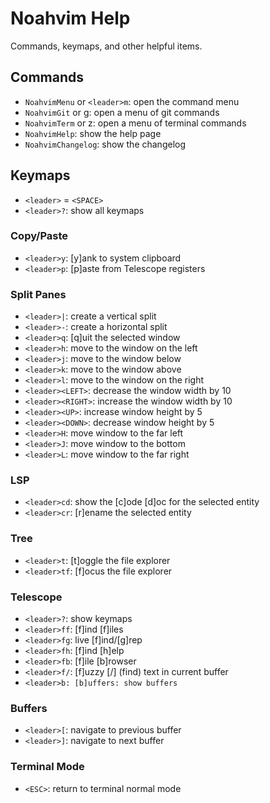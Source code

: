# Noahvim Help

Commands, keymaps, and other helpful items.

## Commands

- `NoahvimMenu` or `<leader>m`: open the command menu
- `NoahvimGit` or <leader>g: open a menu of git commands
- `NoahvimTerm` or <leader>z: open a menu of terminal commands
- `NoahvimHelp`: show the help page
- `NoahvimChangelog`: show the changelog

## Keymaps

- `<leader>` = `<SPACE>`
- `<leader>?`: show all keymaps

### Copy/Paste

- `<leader>y`: [y]ank to system clipboard
- `<leader>p`: [p]aste from Telescope registers

### Split Panes

- `<leader>|`: create a vertical split
- `<leader>-`: create a horizontal split
- `<leader>q`: [q]uit the selected window
- `<leader>h`: move to the window on the left
- `<leader>j`: move to the window below
- `<leader>k`: move to the window above
- `<leader>l`: move to the window on the right
- `<leader><LEFT>`: decrease the window width by 10
- `<leader><RIGHT>`: increase the window width by 10
- `<leader><UP>`: increase window height by 5
- `<leader><DOWN>`: decrease window height by 5
- `<leader>H`: move window to the far left
- `<leader>J`: move window to the bottom
- `<leader>L`: move window to the far right

### LSP

- `<leader>cd`: show the [c]ode [d]oc for the selected entity
- `<leader>cr`: [r]ename the selected entity

### Tree

- `<leader>t`: [t]oggle the file explorer
- `<leader>tf`: [f]ocus the file explorer

### Telescope

- `<leader>?`: show keymaps
- `<leader>ff`: [f]ind [f]iles
- `<leader>fg`: live [f]ind/[g]rep
- `<leader>fh`: [f]ind [h]elp
- `<leader>fb`: [f]ile [b]rowser
- `<leader>f/`: [f]uzzy [/] (find) text in current buffer
- `<leader>b: [b]uffers: show buffers`

### Buffers

- `<leader>[`: navigate to previous buffer
- `<leader>]`: navigate to next buffer

### Terminal Mode

- `<ESC>`: return to terminal normal mode
